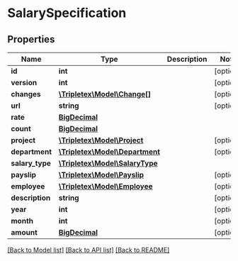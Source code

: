 # SalarySpecification

## Properties
Name | Type | Description | Notes
------------ | ------------- | ------------- | -------------
**id** | **int** |  | [optional] 
**version** | **int** |  | [optional] 
**changes** | [**\Tripletex\Model\Change[]**](Change.md) |  | [optional] 
**url** | **string** |  | [optional] 
**rate** | [**BigDecimal**](BigDecimal.md) |  | 
**count** | [**BigDecimal**](BigDecimal.md) |  | 
**project** | [**\Tripletex\Model\Project**](Project.md) |  | [optional] 
**department** | [**\Tripletex\Model\Department**](Department.md) |  | [optional] 
**salary_type** | [**\Tripletex\Model\SalaryType**](SalaryType.md) |  | 
**payslip** | [**\Tripletex\Model\Payslip**](Payslip.md) |  | [optional] 
**employee** | [**\Tripletex\Model\Employee**](Employee.md) |  | [optional] 
**description** | **string** |  | [optional] 
**year** | **int** |  | [optional] 
**month** | **int** |  | [optional] 
**amount** | [**BigDecimal**](BigDecimal.md) |  | [optional] 

[[Back to Model list]](../README.md#documentation-for-models) [[Back to API list]](../README.md#documentation-for-api-endpoints) [[Back to README]](../README.md)

